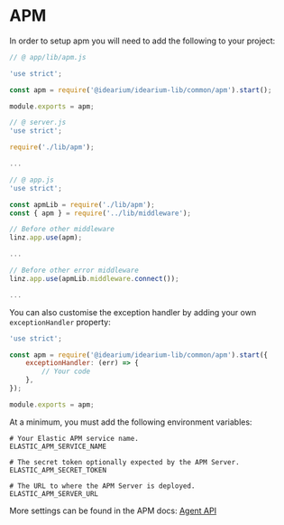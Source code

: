# APM

In order to setup apm you will need to add the following to your project:

```javascript
// @ app/lib/apm.js

'use strict';

const apm = require('@idearium/idearium-lib/common/apm').start();

module.exports = apm;

// @ server.js
'use strict';

require('./lib/apm');

...

// @ app.js
'use strict';

const apmLib = require('./lib/apm');
const { apm } = require('../lib/middleware');

// Before other middleware
linz.app.use(apm);

...

// Before other error middleware
linz.app.use(apmLib.middleware.connect());

...
```

You can also customise the exception handler by adding your own `exceptionHandler` property:
```javascript
'use strict';

const apm = require('@idearium/idearium-lib/common/apm').start({
    exceptionHandler: (err) => {
        // Your code
    },
});

module.exports = apm;
```

At a minimum, you must add the following environment variables:

```shell
# Your Elastic APM service name.
ELASTIC_APM_SERVICE_NAME

# The secret token optionally expected by the APM Server.
ELASTIC_APM_SECRET_TOKEN

# The URL to where the APM Server is deployed.
ELASTIC_APM_SERVER_URL
```

More settings can be found in the APM docs: [Agent API](https://www.elastic.co/guide/en/apm/agent/nodejs/current/agent-api.html)
